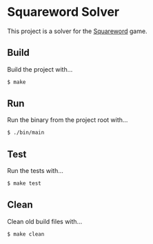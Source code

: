 # Squareword Solver

This project is a solver for the [Squareword](https://squareword.org/) game.

## Build

Build the project with...

```bash
$ make
```

## Run

Run the binary from the project root with...

```bash
$ ./bin/main
```

## Test

Run the tests with...

```bash
$ make test
```

## Clean

Clean old build files with...

```bash
$ make clean
```
